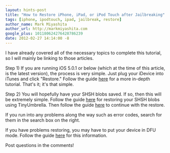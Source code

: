 ```yaml
---
layout: hints-post
title: "How to Restore iPhone, iPad, or iPod Touch after Jailbreaking"
tags: [iphone, ipodtouch, ipad, jailbreak, restore]
author_name: Mark Miyashita
author_url: http://markmiyashita.com
google_plus: 101180624276428786239
date: 2012-02-27 14:14:00 -8
---
```


I have already covered all of the necessary topics to complete this tutorial, so I will mainly be linking to those articles.

Step 1) If you are running iOS 5.0.1 or below (which at the time of this article, is the latest version), the process is very simple. Just plug your iDevice into iTunes and click "Restore." Follow the guide <a href="{{site.url}}/how-to-restore-your-iphone-ipod-touch-or-ipad/">here</a> for a more in-depth tutorial. That's it; it's that simple.

Step 2) You will hopefully have your SHSH blobs saved. If so, then this will be extremely simple. Follow the guide <a href="{{site.url}}/how-to-use-tinyumbrella-to-update-downgrade-and-restore-your-iphone/">here</a> for restoring your SHSH blobs using TinyUmbrella. Then follow the guide <a href="{{site.url}}/how-to-restore-your-iphone-ipod-touch-or-ipad/">here</a> to continue with the restore.

If you run into any problems along the way such as error codes, search for them in the search box on the right.

If you have problems restoring, you may have to put your device in DFU mode. Follow the guide <a href="{{site.url}}/how-to-put-your-iphone-in-dfu-mode/">here</a> for this information.

Post questions in the comments!